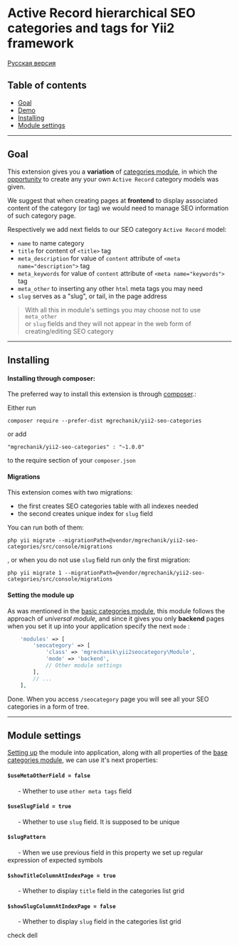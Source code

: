 # Active Record hierarchical SEO categories and tags for Yii2 framework

[Русская версия](docs/README_ru.md)

## Table of contents

* [Goal](#goal)
* [Demo](#demo)
* [Installing](#installing)
* [Module settings](#settings)

---

## Goal <span id="goal"></span>

This extension gives you a **variation** of [categories module](https://github.com/mgrechanik/yii2-categories-and-tags), 
in which the [opportunity](https://github.com/mgrechanik/yii2-categories-and-tags#custom-ar) to create any your own ```Active Record``` category models was given.

We suggest that when creating pages at **frontend**  to display associated content of the category (or tag) 
we would need to manage SEO information of such category page.

Respectively we add next fields to our SEO category ```Active Record``` model:

* ```name``` to name category
* ```title``` for content of ```<title>``` tag
* ```meta_description``` for value of ```content``` attribute of ```<meta name="description">``` tag
* ```meta_keywords``` for value of ```content``` attribute of ```<meta name="keywords">```	tag
* ```meta_other``` to inserting any other ```html``` meta tags  you may need
* ```slug``` serves as a "slug", or tail, in the page address
	
> With all this in module's settings you may choose not to use 	```meta_other```  
> or ```slug``` fields and they will not appear in the web form of creating/editing SEO category
---
    
## Installing <span id="installing"></span>

#### Installing through composer:

The preferred way to install this extension is through [composer](http://getcomposer.org/download/).:

Either run
```
composer require --prefer-dist mgrechanik/yii2-seo-categories
```

or add
```
"mgrechanik/yii2-seo-categories" : "~1.0.0"
```
to the require section of your `composer.json`

#### Migrations

This extension comes with two migrations:
- the first creates SEO categories table with all indexes needed
- the second creates unique index for ```slug``` field

You can run both of them:

```
php yii migrate --migrationPath=@vendor/mgrechanik/yii2-seo-categories/src/console/migrations
```

, or when you do not use ```slug``` field run only the first migration:

```
php yii migrate 1 --migrationPath=@vendor/mgrechanik/yii2-seo-categories/src/console/migrations
```

#### Setting the module up  <span id="setup"></span>

As was mentioned in the [basic categories module](https://github.com/mgrechanik/yii2-categories-and-tags#goal), 
this module follows the approach of *universal module*, and since it gives you
only **backend** pages when you set it up into your application specify the next ```mode``` :
```php
    'modules' => [
        'seocategory' => [
            'class' => 'mgrechanik\yii2seocategory\Module',
            'mode' => 'backend',
            // Other module settings
        ],
        // ...
    ],
```

Done. When you access ```/seocategory``` page you will see all your SEO categories in a form of tree.

---

## Module settings <span id="settings"></span>

[Setting up](#setup) the module into application, along with all properties of the [base categories module](https://github.com/mgrechanik/yii2-categories-and-tags#settings), we can use it's next properties:

#### ```$useMetaOtherField = false``` 
&nbsp;&nbsp;&nbsp;&nbsp;&nbsp;&nbsp;- Whether to use ```other meta tags``` field

#### ```$useSlugField = true``` 
&nbsp;&nbsp;&nbsp;&nbsp;&nbsp;&nbsp;- Whether to use ```slug``` field. It is supposed to be unique

#### ```$slugPattern``` 
&nbsp;&nbsp;&nbsp;&nbsp;&nbsp;&nbsp;- When we use previous field in this property we set up regular expression of expected symbols 

#### ```$showTitleColumnAtIndexPage = true```
&nbsp;&nbsp;&nbsp;&nbsp;&nbsp;&nbsp;- Whether to display ```title``` field in the categories list grid

#### ```$showSlugColumnAtIndexPage = false``` 
&nbsp;&nbsp;&nbsp;&nbsp;&nbsp;&nbsp;- Whether to display ```slug``` field in the categories list grid

check dell